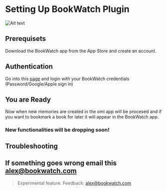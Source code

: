 # Setting Up BookWatch Plugin

![Alt text](assets/bookwatch.png)

## Prerequisets
Download the BookWatch app from the App Store and create an account.

## Authentication 
Go into this [page](https://omi-integration.vercel.app/login) and login with your BookWatch credentials (Password/Google/Apple sign in)

## You are Ready
Now when new memories are created in the omi app will be procesed and if you want to bookmark a book for later it will appear in the BookWatch app.

### New functionalities will be dropping soon!

## Troubleshooting

If something goes wrong email this alex@bookwatch.com
---

> Experimental feature. Feedback: alex@bookwatch.com
